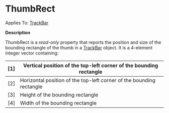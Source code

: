 




<h1 class="heading"><span class="name">ThumbRect</span></h1>

Applies To: [TrackBar](./trackbar.md)


**Description**


ThumbRect is a *read-only* property that reports the position and size of the bounding rectangle of the thumb in a [TrackBar](./trackbar.md) object. It is a 4-element integer vector containing:


| [1] | Vertical position of the top-left corner of the bounding    rectangle |
| --- | ---  |
| [2] | Horizontal position of the top-left corner of the bounding    rectangle |
| [3] | Height of the bounding rectangle |
| [4] | Width of the bounding rectangle |



